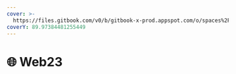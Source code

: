 ```yaml
---
cover: >-
  https://files.gitbook.com/v0/b/gitbook-x-prod.appspot.com/o/spaces%2FphIHWZY173DpNXBbDjVg%2Fuploads%2FjurYnoHbxObIL5wSR9q4%2F3rCC.gif?alt=media&token=cd4f7f96-a836-485a-86f1-e86942e3d085
coverY: 89.97384481255449
---
```


# 🌐 Web23

